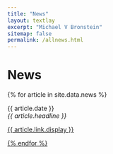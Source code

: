 ```yaml
---
title: "News"
layout: textlay
excerpt: "Michael V Bronstein"
sitemap: false
permalink: /allnews.html
---
```


# News

{% for article in site.data.news %}
<p>{{ article.date }} <br>
<em>{{ article.headline }}</em></p>
<a href="{{ article.link.url }}">{{ article.link.display }}

{% endfor %}
